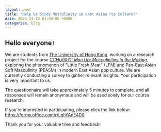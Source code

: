 ```yaml
---
layout: post
title: "Help Us Study Masculinity in East Asian Pop Culture!"
date: 2024-11-13 01:00:00 +0800
categories: blog
---
```


## Hello everyone`!`

We are students from [The University of Hong Kong][hku], working on a research project for the course [_CCHU9071: Man Up: Masculinities in the Making_][cchu9071-hku], exploring the phenomenon of ["Little Fresh Meat" (LFM)][little-fresh-meat-wiki] and Pan-East Asian Soft Masculinity (PEASM) in modern East Asian pop culture. We are currently conducting a survey to gather relevant insights. Your participation is very important to us.

The questionnaire will take approximately 5 minutes to complete, and all responses will remain anonymous and will be used solely for our course research.

If you're interested in participating, please click the link below:
<https://forms.office.com/r/LghYAnE4D0>

Thank you for your valuable time and feedback!

[cchu9071-hku]: https://commoncore.hku.hk/cchu9071/
[hku]: https://hku.hk
[little-fresh-meat-wiki]: https://en.wikipedia.org/wiki/Little_fresh_meat
